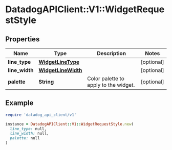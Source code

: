 # DatadogAPIClient::V1::WidgetRequestStyle

## Properties

| Name | Type | Description | Notes |
| ---- | ---- | ----------- | ----- |
| **line_type** | [**WidgetLineType**](WidgetLineType.md) |  | [optional] |
| **line_width** | [**WidgetLineWidth**](WidgetLineWidth.md) |  | [optional] |
| **palette** | **String** | Color palette to apply to the widget. | [optional] |

## Example

```ruby
require 'datadog_api_client/v1'

instance = DatadogAPIClient::V1::WidgetRequestStyle.new(
  line_type: null,
  line_width: null,
  palette: null
)
```

